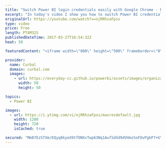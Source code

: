```yaml
---
title: "Switch Power BI login credentials easily with Google Chrome - Power BI Tips & Tricks #36"
excerpt: "In today's video I show you how to switch Power BI credentials easily with Chrome.  I got this team from Chris Webb: https://blog.crossjoin.co.uk/2017/03/23/quick-tip-working-with-multiple-power-bi-subscriptionsaccounts/  who got the tip from James Callahan: https://jcallaghan.com/2014/06/login-multiple-office-365-azure-accounts/"
originalUrl: https://youtube.com/watch?v=ojRRhzaFpss
type: video
price: Free
length: PT4M32S
publishedDateTime: 2017-03-27T16:54:32Z
heat: 50

featuredContent: "<iframe width=\"800\" height=\"500\" frameborder=\"0\" src=\"https://www.youtube.com/embed/ojRRhzaFpss\" allow=\"accelerometer; autoplay; encrypted-media; gyroscope; picture-in-picture\" allowfullscreen></iframe>"

provider:
  name: Curbal
  domain: curbal.com
  images:
    - url: https://everyday-cc.github.io/powerbi/assets/images/organizations/curbal.com-50x50.jpg
      width: 50
      height: 50

topics:
  - Power BI

images:
  - url: https://i.ytimg.com/vi/ojRRhzaFpss/maxresdefault.jpg
    width: 1280
    height: 720
    isCached: true

secured: "Mm87EzSTXm/EQyq8kyeX9tfONXvTwp63Nq1AufSdXd9dVHmzSoFOvPgkP7+GYvIkzl3qexA31D9QvmEXohjQ5o4B+Zucg1IQDFyv06ws3RIl9oWiq2uwbBOyViv6EYjbZegdfK3bS0vBOrwDebDx4rRkmfoT5bD5swdISLLE4YJWBcfvhFW7aioKaDhyWRkGetioUFNGwa5VzMe8mWy1RRTFafdMv9LCdvtuTWlD63umToymsIJQMHSu71+ycwZpgTKGwmkqK949ToZNkxibm0ruMfD5ME+X9iYrlN8yentpOhcjwfr12dQfLoNk/04IW0wcEyjtSG+DaObQ9PJ80NrfYZy9DZLW3EqsLjCJA9x9KOZEZVaD93FkXnMtIOfWJwaNvVcwrPL3OqOi1qz5DjUagsIQFaRxYwGIpfkBsFE=;BYLLVJ7ON67HyGvuG+p6Ow=="
---
```


